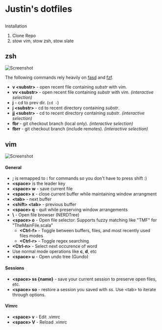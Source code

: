 # Justin's dotfiles

##
Installation

1. Clone Repo
2. stow vim, stow zsh, stow slate

## zsh

![Screenshot](http://i.imgur.com/GSn5vA7.png)

The following commands rely heavily on [fasd](https://github.com/clvv/fasd) and [fzf](https://github.com/junegunn/fzf).
* **v \<substr\>** - open recent file containing _substr_ with vim.
* **vv \<substr\>** - open recent file containing _substr_ with vim. _(interactive selection)_
* **j** - cd to prev dir. (`cd -`)
* **j \<substr\>** - cd to recent directory containing _substr_.
* **jj \<substr\>** - cd to recent directory containing _substr_. _(interactive selection)_
* **fbr** - git checkout branch (local only). _(interactive selection)_
* **fbrr** - git checkout branch (include remotes). _(interactive selection)_


## vim

![Screenshot](http://i.imgur.com/bY1Mw1S.png)

#### General
* **;** is remapped to **:** for commands so you don't have to press shift :)
* **\<space\>** is the leader key
* **\<space\> w** - save current file
* **\<space\> x** - close current buffer while maintaining window arrangment
* **\<tab\>** - next buffer
* **\<shift\> \<tab\>** - previous buffer
* **\<space\> q** - quit while preserving window arrangements
* **\\** - Open file browser (NERDTree)
* **\<space\> o** - Open file selector. Supports fuzzy matching like "TMF" for "TheMainFile.scala"
  * **\<Ctrl-f\>** - Toggle between buffers, files, and most recently used files modes
  * **\<Ctrl-r\>** - Toggle regex searching
*  **\<Ctrl-n\>** - Select next occurence of word
  * Use normal mode operations like **c**, **d**, etc
* **\<space\> u** - Open undo tree (Gundo)

#### Sessions
* **\<space\> ss {name}** - save your current session to preserve open files, etc.
* **\<space\> so** - restore a session you saved with _ss_. Use \<tab\> to iterate through options.

#### Vimrc
* **\<space\> v** - Edit .vimrc
* **\<space\> V** - Reload .vimrc
